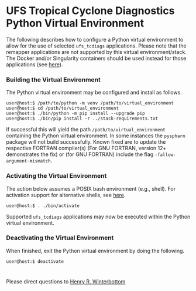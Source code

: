 # UFS Tropical Cyclone Diagnostics Python Virtual Environment

The following describes how to configure a Python virtual environment
to allow for the use of selected `ufs_tcdiags` applications. Please
note that the remapper applications are not supported by this virtual
environment/stack. The Docker and/or Singularity containers should be
used instead for those applications (see [here](../Docker)).

### Building the Virtual Environment

The Python virtual environment may be configured and install as
follows.

~~~
user@host:$ /path/to/python -m venv /path/to/virtual_environment
user@host:$ cd /path/to/virtual_environment
user@host:$ ./bin/python -m pip install --upgrade pip
user@host:$ ./bin/pip install -r ../stack-requirements.txt
~~~

If successful this will yield the path `/path/to/virtual_environment`
containing the Python virtual environment. In some instances the
`pyspharm` package will not build successfully. Known fixed are to
update the respective FORTRAN compiler(s) (For GNU FORTRAN, version
12+ demonstrates the fix) or (for GNU FORTRAN) include the flag
`-fallow-argument-mismatch`.

### Activating the Virtual Environment

The action below assumes a POSIX bash environment (e.g., shell). For
activation support for alternative shells, see
[here](https://tinyurl.com/activate-venv). 

~~~
user@host:$ . ./bin/activate
~~~

Supported `ufs_tcdiags` applications may now be executed within the
Python virtual environment.

### Deactivating the Virtual Environment

When finished, exit the Python virtual environment by doing the
following.

~~~
user@host:$ deactivate
~~~

#

Please direct questions to [Henry
R. Winterbottom](mailto:henry.winterbottom@noaa.gov?subject=[UFS-TCDiags)